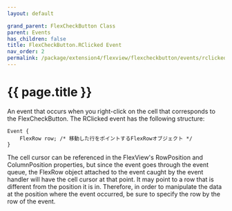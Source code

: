 ```yaml
---
layout: default

grand_parent: FlexCheckButton Class
parent: Events
has_children: false
title: FlexCheckButton.RClicked Event
nav_order: 2
permalink: /package/extension4/flexview/flexcheckbutton/events/rclicked
---
```

# {{ page.title }}

An event that occurs when you right-click on the cell that corresponds to the FlexCheckButton. The RClicked event has the following structure:

```
Event {
    FlexRow row; /* 移動した行をポイントするFlexRowオブジェクト */
}
```

The cell cursor can be referenced in the FlexView's RowPosition and ColumnPosition properties, but since the event goes through the event queue, the FlexRow object attached to the event caught by the event handler will have the cell cursor at that point. It may point to a row that is different from the position it is in. Therefore, in order to manipulate the data at the position where the event occurred, be sure to specify the row by the row of the event.